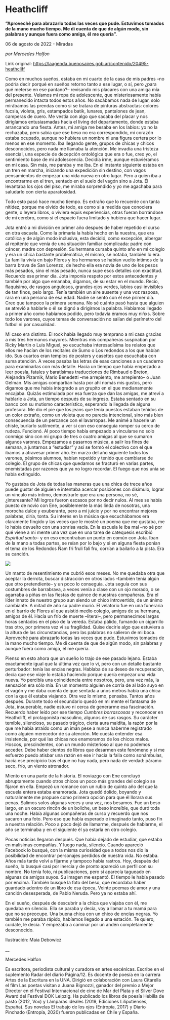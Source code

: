 # Heathcliff

**“Aproveché para abrazarlo todas las veces que pude. Estuvimos tomados de la mano mucho tiempo. Me di cuenta de que de algún modo, sin palabras y aunque fuera como amiga, él me quería”.**

06 de agosto de 2022 - Miradas

_por Mercedes Halfon_

Link original: https://laagenda.buenosaires.gob.ar/contenido/20495-heathcliff



Como en muchos sueños, estaba en mi cuarto de la casa de mis padres ­–no podría decir porqué en sueños retorno tanto a ese lugar, o sí, pero ¿para qué meterse en ese pantano?– revisando mis placares con una amiga mía del presente. Veíamos mi ropa de adolescente, que misteriosamente había permanecido intacta todos estos años. No sacábamos nada de lugar, solo mirábamos las prendas como si se tratara de pinturas abstractas: colores fucsia, violeta, gris, estampados batik, lunares, pantalones de jean, camperas de cuero. Me vestía con algo que sacaba del placar y nos dirigíamos entusiasmadas hacia el living del departamento, donde estaba arrancando una fiesta. Antes, mi amiga me besaba en los labios: yo no la rechazaba, pero sabía que ese beso no era correspondido, mi corazón estaba ocupado, aunque no hubiera un nombre ni una figura certera por lo menos en ese momento. Iba llegando gente, grupos de chicas y chicos desconocidos, pero nada me llamaba la atención. Me invadía una tristeza esencial, una especie de decepción ontológica que era o fue, creo yo, el sentimiento base de mi adolescencia. Decidía irme, aunque estuviéramos en mi casa. Sin más, me paraba y me iba. En el instante siguiente estaba en un tren en marcha, iniciando una expedición sin destino, con vagos pensamientos de empezar una vida nueva en otro lugar. Pero a quién iba a encontrarme en el tren, sentado en el suelo del vagón sino a Jota. Él levantaba los ojos del piso, me miraba sorprendido y yo me agachaba para saludarlo con cierta aparatosidad.




Todo esto pasó hace mucho tiempo. Es extraño que lo recuerde con tanta nitidez, porque me olvido de todo, es como si a medida que conociera gente, o leyera libros, o viviera equis experiencias, otras fueran borrándose de mi cerebro, como si el espacio fuera limitado y hubiera que hacer lugar.




Jota entró a mi división en primer año después de haber repetido el curso en otra escuela. Como la primaria la había hecho en la nuestra, que era católica y de algún modo inclusiva, esta decidió, como excepción, albergar al repitente que venía de una situación familiar complicada: padre con cáncer, madre con depresión. Su hermana cursaba quinto año en mi colegio y era un chica bastante problemática, él mismo, se notaba, también lo era. La familia vivía en bajo Flores y los hermanos se habían vuelto íntimos de la barra brava de San Lorenzo, de hecho ella era novia de uno de los pesos más pesados, sino el más pesado, nunca supe esos detalles con exactitud. Recuerdo ese primer día. Jota imponía respeto por estos antecedentes y también por algo que emanaba, digamos, de su estar en el mundo. Recio, flaquísimo, de rasgos angulosos, grandes ojos verdes, labios casi invisibles de tan finos, pelo largo. Tenía también un aire ausente y una voz rasposa, rara en una persona de esa edad. Nadie se sentó con él ese primer día. Creo que tampoco la primera semana. No sé cuánto pasó hasta que alguien se atrevió a hablarle o él se dignó a dirigirnos la palabra. Habíamos llegado a primer año como habíamos podido, pero todavía éramos muy niñxs. Sobre todo los varones, cuyos temas de conversación no salían del perímetro del futbol ni por casualidad.




Mi caso era distinto. El rock había llegado muy temprano a mi casa gracias a mis tres hermanos mayores. Mientras mis compañeras suspiraban por Ricky Martin o Luis Miguel, yo escuchaba interesadísima los relatos que ellos me hacían de los recitales de Sumo o Los redondos a los que habían ido. Sus cuartos eran templos de posters y casettes que escuchaba con suma atención. A veces pasaba las letras de esas canciones a un cuaderno para examinarlas con más detalle. Hacía un tiempo que había empezado a leer poesía, fatales y baratísimas traducciones de Rimbaud o Breton, Alejandra Pizarnik, Mario Benedetti ­–me arrepiento, me arrepiento– o Juan Gelman. Mis amigas compartían hasta por ahí nomás mis gustos, pero digamos que me había integrado a un grupito en el que medianamente encajaba. Quizás estimulada por esa fuerza que dan las amigas, me atreví a hablarle a Jota, un tiempo después de su ingreso. Estaba sentado en su banco con su mutismo característico, esperando la llegada de alguna profesora. Me dio el pie que los jeans que tenía puestos estaban teñidos de un color extraño, como un violeta que no parecía intencional, sino más bien consecuencia de un percance con el lavarropas. Me animé a hacerle un chiste, burlarlo sutilmente, a ver si con eso conseguía romper su cerco de rudeza. Funcionó. Al poco tiempo había empezado a vincularse no solo conmigo sino con mi grupo de tres o cuatro amigas al que se sumaron algunos varones. Empezamos a pasarnos música, a salir los fines de semana, a juntarnos a “estudiar” y así se formó el colectivo con el que íbamos a atravesar primer año. En marzo del año siguiente todos los varones, pésimos alumnos, habían repetido y tenido que cambiarse de colegio. El grupo de chicas que quedamos se fracturó en varias partes, enemistadas por razones que ya no logro recordar. El fuego que nos unía se había extinguido.




Yo gustaba de Jota de todas las maneras que una chica de trece años puede gustar de alguien e intentaba acercar posiciones con disimulo, lograr un vínculo más íntimo, demostrarle que era una persona, no sé, ¿interesante? Mi logros fueron escasos por no decir nulos. Al mes se había puesto de novio con Ene, posiblemente la más linda de nosotras, una morocha dulce y exuberante, pero a mi juicio y por no encontrar mejores palabras, diría, tonta. Su interés en la música que escuchábamos era claramente fingido y las veces que le mostré un poema que me gustaba, me lo había devuelto con una sonrisa vacía. En la escuela le iba mal –no sé por qué viene a mi mente una vez que en una tarea de catequesis escribió *Espiritud santo*– y en eso encontraban un punto en común con Jota. Iban de la mano a todas partes, se reían por lo bajo y si en alguna fiesta ponían el tema de los Redondos Ñam fri fruli fali fru, corrían a bailarlo a la pista. Era su canción.




![](https://cdn.feater.me/files/images/320965/beacae5d-2ef6-441c-9abf-b198fe925ccc.jpg)




Un manto de resentimiento me cubrió esos meses. No me quedaba otra que aceptar la derrota, buscar distracción en otros lados ­–también tenía algún que otro pretendiente– y un poco lo conseguía. Jota seguía con sus costumbres de barrabrava, a veces venía a clase con un ojo morado, o se agarraba a piñas en las fiestas de quince de nuestras compañeras. Era el líder innato de nuestro grupo aun siendo un chico introvertido, de un ánimo cambiante. A mitad de año su padre murió. El velatorio fue en una funeraria en el barrio de Flores al que asistió medio colegio, amigos de su hermana, amigos de él. Hacía un frío de muerte ­–literal­–, pero permanecimos largas horas sentados en el piso de la vereda. Estaba pálido, fumando un cigarrillo tras otro, por primera vez vi su fragilidad. Quise decirle algo que estuviera a la altura de las circunstancias, pero las palabras no salieron de mi boca. Aproveché para abrazarlo todas las veces que pude. Estuvimos tomados de la mano mucho tiempo. Me di cuenta de que de algún modo, sin palabras y aunque fuera como amiga, él me quería.




Pienso en esto ahora que un sueño lo trajo de ese pasado lejano. Estaba exactamente igual que la última vez que lo vi, pero con un detalle bastante perturbador: tenía las encías negras. Hablaba de su deseo de recuperación, decía que ese viaje lo estaba haciendo porque quería empezar una vida nueva. Yo percibía una coincidencia entre nosotros, pero, una vez más, la sensación era sólo mía. En un momento alguien se corría de al lado suyo en el vagón y me daba cuenta de que sentada a unos metros había una chica con la que él estaba viajando. Otra vez lo mismo, pensaba. Tantos años después. Durante todo el secundario quedó en mi mente el fantasma de Jota, insuperable, nadie estuvo ni cerca de generarme esa fascinación. Recuerdo haber leído por ese tiempo *Cumbres borrascosas* y reconocer en Heathcliff, el protagonista masculino, algunos de sus rasgos. Su carácter temible, silencioso, su pasado trágico, cierta aura maldita, la razón por la que me había atraído como un imán pese a nunca haberme registrado como alguien merecedor de su atención. Me cuesta entender esa insistencia, por qué las chicas nos enamoramos de los chicos malos. Hoscos, prescindentes, con un mundo misterioso al que no podemos acceder. Debe haber cientos de libros que desarmen este fenómeno y si me esfuerzo puedo atisbar una razón en ese ir hacia la falla como sonámbulas, hacia ese precipicio tras el que no hay nada, pero nada de verdad: páramo seco, frío, un viento atronador.




Miento en una parte de la historia. El noviazgo con Ene concluyó abruptamente cuando otros chicos un poco más grandes del colegio se fijaron en ella. Empezó un romance con un rubio de quinto año del que la escuela entera estaba enamorada. Jota quedó dolido, boyando y naturalmente me propuse como primera opción para que él llorara sus penas. Salimos solos algunas veces y una vez, nos besamos. Fue un beso largo, en un oscuro rincón de un boliche, un beso increíble, que duró toda una noche. Había algunas compañeras de curso y recuerdo que nos sacaron una foto. Pero eso que había esperado e imaginado tanto, puso fin a nuestra relación. Poco a poco dejó de llamarme, después de hablarme, el año se terminaba y en el siguiente él ya estaría en otro colegio.




Pocas noticias llegaron después. Que había dejado de estudiar, que estaba en malísimas compañías. Y luego nada, silencio. Cuando apareció Facebook lo busqué, con la misma curiosidad que a todos nos dio la posibilidad de encontrar personajes perdidos de nuestra vida. No estaba. Años más tarde volví a fijarme y tampoco había rastros. Hoy, después del sueño, lo busqué casi por inercia y de pronto apareció un perfil con su nombre. No tenía foto, ni publicaciones, pero sí aparecía tagueado en algunas de amigos suyos. Su imagen me espantó. El tiempo le había pasado por encima. También busqué la foto del beso, que recordaba haber guardado adentro de un libro de esa época, Veinte poemas de amor y una canción desesperada, de Pablo Neruda. Pero ya no estaba ahí.




En el sueño, después de descubrir a la chica que viajaba con él, me quedaba en silencio. Ella se paraba y decía, voy a llamar a tu mamá para que no se preocupe. Una buena chica con un chico de encías negras. Yo también me paraba rápido, habíamos llegado a una estación. Te quiero, cuidate, le decía. Y empezaba a caminar por un andén completamente desconocido.




Ilustración: Maia Debowicz




\_\_




Mercedes Halfon




Es escritora, periodista cultural y curadora en artes escénicas. Escribe en el suplemento Radar del diario Página/12. Es docente de poesía en la carrera Artes de la Escritura en la UNA. Dirigió en colaboración con Laura Citarella el film Las poetas visitan a Juana Bignozzi, ganador del premio a Mejor Director en el Festival Internacional de cine de Mar del Plata y el Silver Dove Award del Festival DOK Leipzig. Ha publicado los libros de poesía Hebilla de pasto (2012, Vox) y Lámparas ideales (2019, Ediciones Liliputienses, España). Sus novelas El trabajo de los ojos (Entropía, 2017) y Diario Pinchado (Entropía, 2020) fueron publicadas en Chile y España.



